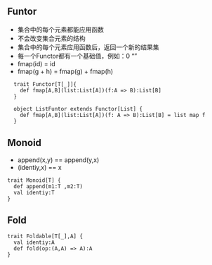 ## Funtor
- 集合中的每个元素都能应用函数
- 不会改变集合元素的结构
- 集合中的每个元素应用函数后，返回一个新的结果集
- 每一个Functor都有一个基础值，例如：0  “”
- fmap(id) = id
- fmap(g + h) = fmap(g) + fmap(h)

```
  trait Functor[T[_]]{
    def fmap[A,B](list:List[A])(f:A => B):List[B]
  }

  object ListFuntor extends Functor[List] {
    def fmap[A,B](list:List[A])(f: A => B):List[B] = list map f
  }
```

## Monoid
- append(x,y)  == append(y,x)
- (identiy,x) == x
```
trait Monoid[T] {
  def append(m1:T ,m2:T)
  val identiy:T
}
```

## Fold

```
trait Foldable[T[_],A] {
  val identiy:A
  def fold(op:(A,A) => A):A
}
```
